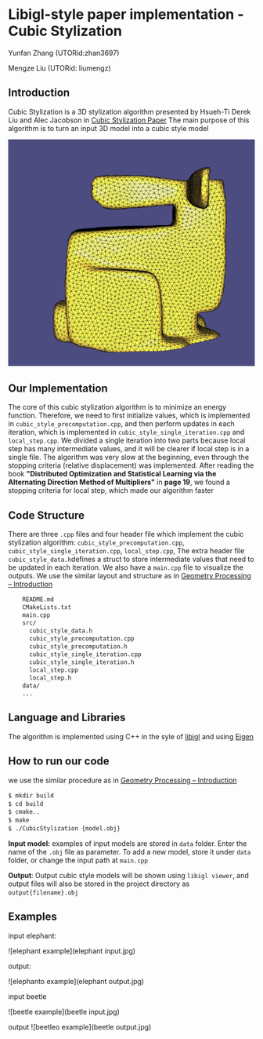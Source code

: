 # Libigl-style paper implementation - Cubic Stylization
Yunfan Zhang (UTORid:zhan3697)

Mengze Liu (UTORid: liumengz)


## Introduction
Cubic Stylization is a 3D stylization algorithm presented by Hsueh-Ti Derek Liu and Alec Jacobson in [Cubic Stylization Paper](https://www.dgp.toronto.edu/projects/cubic-stylization/cubicStyle_high.pdf)
The main purpose of this algorithm is to turn an input 3D model into a cubic style model

![bunny example](bunnyExample.PNG)
## Our Implementation
The core of this cubic stylization algorithm is to minimize an energy function. Therefore, we need to first initialize values, which is implemented in `cubic_style_precomputation.cpp`, and then perform updates in each iteration, which is implemented in `cubic_style_single_iteration.cpp` and `local_step.cpp`. We divided a single iteration into two parts because local step has many intermediate values, and it will be clearer if local step is in a single file.
The algorithm was very slow at the beginning, even through the stopping criteria (relative displacement) was implemented. After reading the book **"Distributed Optimization and Statistical Learning via the Alternating Direction Method of Multipliers"** in **page 19**, we found a stopping criteria for local step, which made our algorithm faster

## Code Structure
There are three `.cpp` files and four header file which implement the cubic stylization algorithm: 
`cubic_style_precomputation.cpp`,  
`cubic_style_single_iteration.cpp`, 
`local_step.cpp`,
The extra header file `cubic_style_data.h`defines a struct to store intermediate values that need to be updated in each iteration. We also have a `main.cpp` file to visualize the outputs.
We use the similar layout and structure as in [Geometry Processing – Introduction](https://github.com/alecjacobson/geometry-processing-introduction)
```
    README.md
    CMakeLists.txt
    main.cpp
    src/
      cubic_style_data.h
      cubic_style_precomputation.cpp
      cubic_style_precomputation.h
      cubic_style_single_iteration.cpp
      cubic_style_single_iteration.h
      local_step.cpp
      local_step.h
    data/
    ...
```


## Language and Libraries
The algorithm is implemented using C++ in the syle of [libigl](https://libigl.github.io/) and using [Eigen](http://eigen.tuxfamily.org/)

## How to run our code
we use the similar procedure as in [Geometry Processing – Introduction](https://github.com/alecjacobson/geometry-processing-introduction)
```sh
$ mkdir build
$ cd build
$ cmake..
$ make
$ ./CubicStylization {model.obj}
```
**Input model:** examples of input models are stored in `data` folder. Enter the name of the `.obj` file as parameter.
To add a new model, store it under `data` folder, or change the input path at `main.cpp`

**Output**: Output cubic style models will be shown using `libigl viewer`, and output files will also be stored in the project directory as `output{filename}.obj`


## Examples 
input elephant:

![elephant example](elephant input.jpg)

output:

![elephanto example](elephant output.jpg)


input beetle

![beetle example](beetle input.jpg)

output
![beetleo example](beetle output.jpg)


